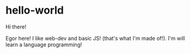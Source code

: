 # hello-world

Hi there!

Egor here! I like web-dev and basic JS! (that's what I'm made of!).
I'm will learn a language programming!
